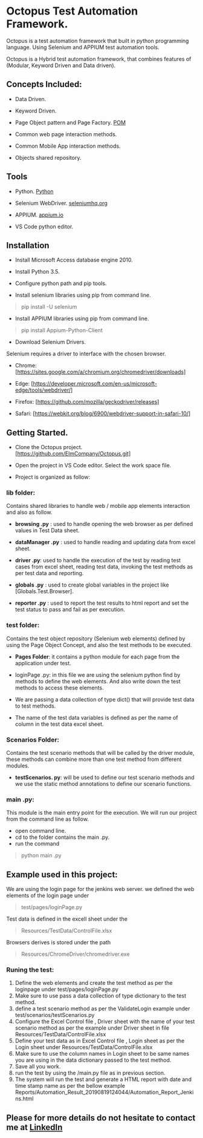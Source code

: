 # Octopus Test Automation Framework.

Octopus is a test automation framework that built in python programming language. Using Selenium and APPIUM test automation tools.

Octopus is a Hybrid test automation framework, that combines features of (Modular, Keyword Driven and Data driven).

## Concepts Included:

* Data Driven.

* Keyword Driven.

* Page Object pattern and Page Factory.  [POM ](https://www.guru99.com/page-object-model-pom-page-factory-in-selenium-ultimate-guide.html)

* Common web page interaction methods.

* Common Mobile App interaction methods.

* Objects shared repository.

## Tools

* Python. [Python](https://www.python.org/downloads/release/python-350/)

* Selenium WebDriver. [seleniumhq.org](https://www.seleniumhq.org/)

* APPIUM. [appium.io](http://appium.io/)

* VS Code python editor.

## Installation

* Install Microsoft Access database engine 2010.

* Install Python 3.5.

* Configure python path and pip tools.

* Install selenium libraries using pip from command line.

> pip install -U selenium

* Install APPIUM libraries using pip from command line.

> pip install Appium-Python-Client

* Download Selenium Drivers.

Selenium requires a driver to interface with the chosen browser.

* Chrome: [https://sites.google.com/a/chromium.org/chromedriver/downloads]

* Edge: [https://developer.microsoft.com/en-us/microsoft-edge/tools/webdriver/]

* Firefox: [https://github.com/mozilla/geckodriver/releases]

* Safari: [https://webkit.org/blog/6900/webdriver-support-in-safari-10/]

## Getting Started.

* Clone the Octopus project. [https://github.com/ElmCompany/Octopus.git]

* Open the project in VS Code editor. Select the work space file.

* Project is organized as follow:

### **lib folder**:
Contains shared libraries to handle web / mobile app elements interaction and also as follow.

 * **browsing .py** : used to handle opening the web browser as per defined values in Test Data sheet.

 * **dataManager .py** : used to handle reading and updating data from excel sheet.

 * **driver .py**: used to handle the execution of the test by reading test cases from excel sheet, reading test data, invoking the test methods as per test data and reporting.

 * **globals .py** : used to create global variables in the project like [Globals.Test.Browser].

* **reporter .py** : used to report the test results to html report and set the test status to pass and fail as per execution.

### **test folder**:
Contains the test object repository (Selenium web elements) defined by using the Page Object Concept, and also the test methods to be executed.

* **Pages Folder**: it contains a python module for each page from the application under test.
* loginPage .py: in this file we are using the selenium python find by methods to define the web elements. And also write down the test methods to access these elements.

* We are passing a data collection of type dict() that will provide test data to test methods.

* The name of the test data variables is defined as per the name of column in the test data excel sheet.

### **Scenarios Folder**:
Contains the test scenario methods that will be called by the driver module, these methods can combine more than one test method from different modules.

* **testScenarios. py**: will be used to define our test scenario methods and we use the static method annotations to define our scenario functions.

### **main .py**:
This module is the main entry point for the execution.
We will run our project from the command line as follow.
* open command line.
* cd to the folder contains the main .py.
* run the command 

> python main .py

## Example used in this project:
We are using the login page for the jenkins web server. we defined the web elements of the login page under 

> test/pages/loginPage.py

Test data is defined in the excell sheet under the 

> Resources/TestData/ControlFile.xlsx

Browsers derives is stored under the path 

> Resources/ChromeDriver/chromedriver.exe

### Runing the test:

 1. Define the web elements and create the test method as per the loginpage under test/pages/loginPage.py
 2. Make sure to use pass a data collection of type dictionary to the test method.
 3. define a test scenario method as per the ValidateLogin example under test/scenarios/testScenarios.py
 4. Configure the Excel Control file , Driver sheet with the name of your test scenario method as per the example under Driver sheet in file Resources/TestData/ControlFile.xlsx
 5. Define your test data as in Excel Control file , Login sheet as per the Login sheet under Resources/TestData/ControlFile.xlsx
 6. Make sure to use the column names in Login sheet to be same names you are using in the data dictionary passed to the test method.
 7. Save all you work.
 8. run the test by using the /main.py file as in previous section.
 9. The system will run the test and generate a HTML report with date and time stamp name as per the bellow example Reports/Automation_Result_20190819124044/Automation_Report_Jenkins.html
 

## Please for more details do not hesitate to contact me at [LinkedIn](https://www.linkedin.com/in/abdelghany-abdelaziz)